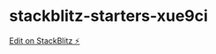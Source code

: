 # stackblitz-starters-xue9ci

[Edit on StackBlitz ⚡️](https://stackblitz.com/edit/stackblitz-starters-xue9ci)